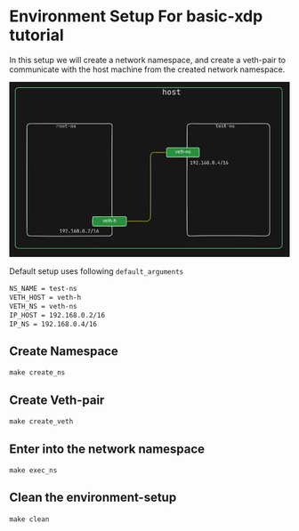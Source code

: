 # Environment Setup For basic-xdp tutorial

In this setup we will create a network namespace, and create a veth-pair to communicate with the host machine from the created network namespace.

![environment-overview](https://github.com/REZ-OAN/xdp-tutorials/blob/main/basic-xdp/Environment-Setup/images/environment-setup.png)

Default setup uses following `default_arguments`
```
NS_NAME = test-ns
VETH_HOST = veth-h
VETH_NS = veth-ns
IP_HOST = 192.168.0.2/16
IP_NS = 192.168.0.4/16
```

## Create Namespace
```
make create_ns
```
## Create Veth-pair
```
make create_veth
```
## Enter into the network namespace
```
make exec_ns
```
## Clean the environment-setup
```
make clean
```